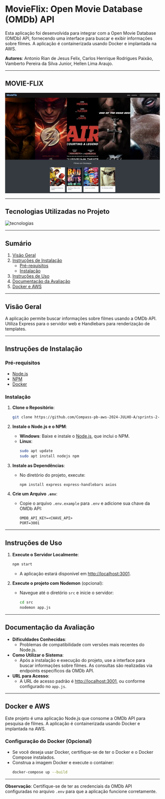 # MovieFlix: Open Movie Database (OMDb) API

Esta aplicação foi desenvolvida para integrar com a Open Movie Database (OMDb) API, fornecendo uma interface para buscar e exibir informações sobre filmes. A aplicação é containerizada usando Docker e implantada na AWS.

**Autores**: Antonio Rian de Jesus Felix, Carlos Henrique Rodrigues Paixão, Vamberto Pereira da Silva Junior, Hellen Lima Araujo.

---

## MOVIE-FLIX

<img src="src/public/img/Captura de tela Movie-Flix.png" alt="Captura de tela da aplicação Movie-Flix">

---

## Tecnologias Utilizadas no Projeto

![tecnologias](https://skillicons.dev/icons?i=nodejs,aws,docker,express&perline=8)

---

## Sumário

1. [Visão Geral](#visão-geral)
2. [Instruções de Instalação](#instruções-de-instalação)
   - [Pré-requisitos](#pré-requisitos)
   - [Instalação](#instalação)
3. [Instruções de Uso](#instruções-de-uso)
4. [Documentação da Avaliação](#documentação-da-avaliação)
5. [Docker e AWS](#docker-e-aws)

---

## Visão Geral

A aplicação permite buscar informações sobre filmes usando a OMDb API. Utiliza Express para o servidor web e Handlebars para renderização de templates.

---

## Instruções de Instalação

### Pré-requisitos
- [Node.js](https://nodejs.org/en/download/prebuilt-installer)
- [NPM](#instalação)
- [Docker](https://docs.docker.com/desktop/)

### Instalação

1. **Clone o Repositório**:

   ```bash
   git clone https://github.com/Compass-pb-aws-2024-JULHO-A/sprints-2-3-pb-aws-julho-a/tree/grupo-1

2. **Instale o Node.js e o NPM**:
   - **Windows**: Baixe e instale o [Node.js](https://nodejs.org/en/download/prebuilt-installer), que inclui o NPM.
   - **Linux**:
     ```bash
     sudo apt update
     sudo apt install nodejs npm
     ```

3. **Instale as Dependências**:
   - No diretório do projeto, execute:
     ```bash
     npm install express express-handlebars axios
     ```

4. **Crie um Arquivo `.env`**:
   - Copie o arquivo `.env.example` para `.env` e adicione sua chave da OMDb API:
     ```
     OMDB_API_KEY=<CHAVE_API>
     PORT=3001
     ```

---

## Instruções de Uso

1. **Execute o Servidor Localmente**:

   ```bash
   npm start
   ```

   - A aplicação estará disponível em [http://localhost:3001](http://localhost:3001).

2. **Execute o projeto com Nodemon** (opcional):
   - Navegue até o diretório `src` e inicie o servidor:
     ```bash
     cd src
     nodemon app.js
     ```

---

## Documentação da Avaliação

- **Dificuldades Conhecidas**:
  - Problemas de compatibilidade com versões mais recentes do Node.js.
- **Como Utilizar o Sistema**:
  - Após a instalação e execução do projeto, use a interface para buscar informações sobre filmes. As consultas são realizadas via endpoints específicos da OMDb API.
- **URL para Acesso**:
  - A URL de acesso padrão é [http://localhost:3001](http://localhost:3001), ou conforme configurado no `app.js`.

---

## Docker e AWS

Este projeto é uma aplicação Node.js que consome a OMDb API para pesquisa de filmes. A aplicação é containerizada usando Docker e implantada na AWS.

### Configuração do Docker (Opcional)
   - Se você deseja usar Docker, certifique-se de ter o Docker e o Docker Compose instalados.
   - Construa a imagem Docker e execute o container:
     ```bash
     docker-compose up --build
     ```

---

**Observação**: Certifique-se de ter as credenciais da OMDb API configuradas no arquivo `.env` para que a aplicação funcione corretamente.
